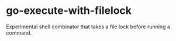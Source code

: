 # go-execute-with-filelock
Experimental shell combinator that takes a file lock before running a command.
